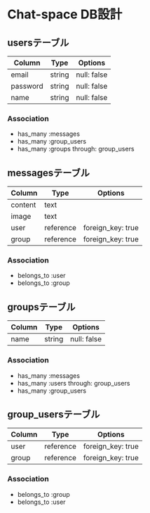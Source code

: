 # Chat-space DB設計
## usersテーブル
|Column|Type|Options|
|------|----|-------|
|email|string|null: false|
|password|string|null: false|
|name|string|null: false|
### Association
- has_many :messages
- has_many :group_users
- has_many :groups through: group_users

## messagesテーブル
|Column|Type|Options|
|------|----|-------|
|content|text||
|image|text||
|user|reference|foreign_key: true|
|group|reference|foreign_key: true|
### Association
- belongs_to :user
- belongs_to :group

## groupsテーブル
|Column|Type|Options|
|------|----|-------|
|name|string|null: false|
### Association
- has_many :messages
- has_many :users through: group_users
- has_many :group_users

## group_usersテーブル
|Column|Type|Options|
|------|----|-------|
|user|reference|foreign_key: true|
|group|reference|foreign_key: true|
### Association
- belongs_to :group
- belongs_to :user
